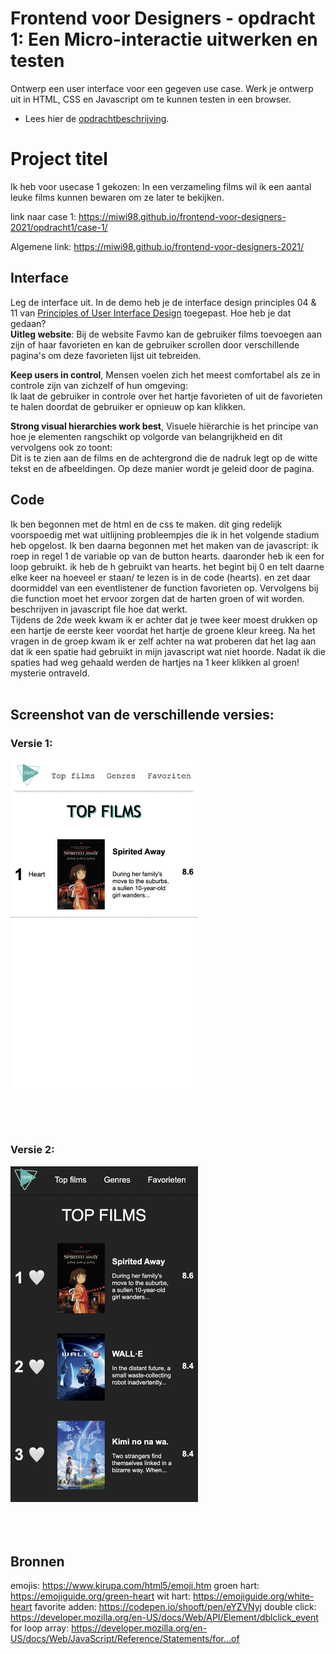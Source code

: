 # Frontend voor Designers - opdracht 1: Een Micro-interactie uitwerken en testen

Ontwerp een user interface voor een gegeven use case. Werk je ontwerp uit in HTML, CSS en Javascript om te kunnen testen in een browser.
- Lees hier de [opdrachtbeschrijving](./opdrachtbeschrijving.md).


# Project titel
Ik heb voor usecase 1 gekozen: In een verzameling films wil ik een aantal leuke films kunnen bewaren om ze later te bekijken.

link naar case 1: https://miwi98.github.io/frontend-voor-designers-2021/opdracht1/case-1/

Algemene link: https://miwi98.github.io/frontend-voor-designers-2021/


## Interface
Leg de interface uit. In de demo heb je de interface design principles 04 & 11 van [Principles of User Interface Design](http://bokardo.com/principles-of-user-interface-design/) toegepast. Hoe heb je dat gedaan?<br>
__Uitleg website__: Bij de website Favmo kan de gebruiker films toevoegen aan zijn of haar favorieten en kan de gebruiker scrollen door verschillende pagina's om deze favorieten lijst uit tebreiden.

__Keep users in control__, Mensen voelen zich het meest comfortabel als ze in controle zijn van zichzelf of hun omgeving:
<br> Ik laat de gebruiker in controle over het hartje favorieten of uit de favorieten te halen doordat de gebruiker er opnieuw op kan  klikken.<br>

__Strong visual hierarchies work best__, Visuele hiërarchie is het principe van hoe je elementen rangschikt op volgorde van belangrijkheid en dit vervolgens ook zo toont:
<br> Dit is te zien aan de films en de achtergrond die de nadruk legt op de witte tekst en de afbeeldingen. Op deze manier wordt je geleid door de pagina.

## Code
Ik ben begonnen met de html en de css te maken. dit ging redelijk voorspoedig met wat uitlijning probleempjes die ik in het volgende stadium heb opgelost. 
Ik ben daarna begonnen met het maken van de javascript: ik roep in regel 1 de variable op van de button hearts. daaronder heb ik een for loop gebruikt. ik heb de h gebruikt van hearts. het begint bij 0 en telt daarne elke keer na hoeveel er staan/ te lezen is in de code (hearts). en zet daar doormiddel van een eventlistener de function favorieten op. Vervolgens bij die function moet het ervoor zorgen dat de harten groen of wit worden. beschrijven in javascript file hoe dat werkt.<br> Tijdens de 2de week kwam ik er achter dat je twee keer moest drukken op een hartje de eerste keer voordat het hartje de groene kleur kreeg. Na het vragen in de groep kwam ik er zelf achter na wat proberen dat het lag aan dat ik een spatie had gebruikt in mijn javascript wat niet hoorde. Nadat ik die spaties had weg gehaald werden de hartjes na 1 keer klikken al groen! mysterie ontraveld.<br><br>


## Screenshot van de verschillende versies:
### Versie 1: 
<img src="case-1/images/versie1.png" width="300px" alt="v1"><br><br><br><br>

### Versie 2:
<img src="case-1/images/versie2.png" width="300px" alt="v2"><br><br><br><br>


## Bronnen
emojis: https://www.kirupa.com/html5/emoji.htm
groen hart: https://emojiguide.org/green-heart
wit hart: https://emojiguide.org/white-heart
favorite adden: https://codepen.io/shooft/pen/eYZVNyj
double click: https://developer.mozilla.org/en-US/docs/Web/API/Element/dblclick_event
for loop array: https://developer.mozilla.org/en-US/docs/Web/JavaScript/Reference/Statements/for...of